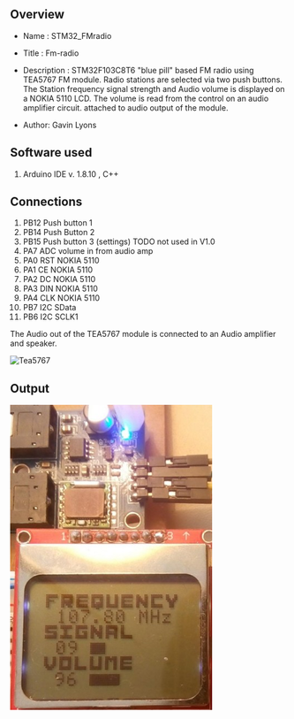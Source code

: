 Overview
--------------------
* Name : STM32_FMradio
* Title : Fm-radio

* Description : 	STM32F103C8T6 "blue pill" based FM radio using TEA5767 FM module.
Radio stations are selected via two push buttons. The Station frequency signal strength and Audio volume 
is displayed on a  NOKIA 5110 LCD. The volume is read from the control on an audio amplifier circuit. 
attached to audio output of the module. 

* Author: Gavin Lyons

Software used
-----------------------------
1. Arduino IDE  v. 1.8.10 , C++

Connections
------------------------------

1. PB12 Push button 1
2. PB14 Push Button 2 
3. PB15 Push button 3 (settings) TODO not used in V1.0
4. PA7 ADC volume in from audio amp
5. PA0 RST NOKIA 5110
6. PA1 CE NOKIA 5110
7. PA2 DC NOKIA 5110
8. PA3 DIN NOKIA 5110
9. PA4 CLK NOKIA 5110
10. PB7 I2C SData
11. PB6 I2C SCLK1

The Audio out of the  TEA5767 module is connected to an Audio amplifier and speaker.
 
 ![ Tea5767 ](https://github.com/gavinlyonsrepo/STM/blob/master/images/tea5767.jpg)
 
 Output
 -----------------------
 
  ![ output ](https://github.com/gavinlyonsrepo/STM32_projects/blob/master/images/fmradio.jpg)
 
 



